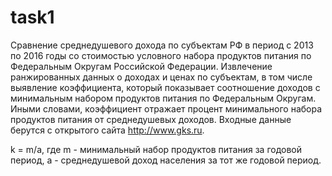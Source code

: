 # task1

Сравнение среднедушевого дохода по субъектам РФ в период с 2013 по 2016 годы со стоимостью условного набора продуктов питания по Федеральным Округам Российской Федерации. Извлечение ранжированных данных о доходах и ценах по субъектам, в том числе выявление коэффициента, который показывает соотношение доходов с минимальным набором продуктов питания по Федеральным Округам. Иными словами, коэффициент отражает процент минимального набора продуктов питания от среднедушевых доходов. Входные данные берутся с открытого сайта http://www.gks.ru.

k = m/a, где m - минимальный набор продуктов питания за годовой период, a - среднедушевой доход населения за тот же годовой период.
